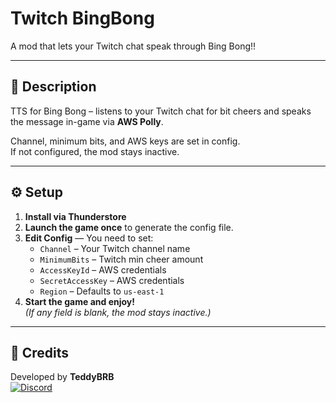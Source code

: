 # Twitch BingBong

A mod that lets your Twitch chat speak through Bing Bong!!

---

## 📜 Description

TTS for Bing Bong – listens to your Twitch chat for bit cheers and speaks the message in-game via **AWS Polly**.

Channel, minimum bits, and AWS keys are set in config.  
If not configured, the mod stays inactive.

---

## ⚙️ Setup

1. **Install via Thunderstore**
2. **Launch the game once** to generate the config file.
3. **Edit Config** — You need to set:
   - `Channel` – Your Twitch channel name
   - `MinimumBits` – Twitch min cheer amount
   - `AccessKeyId` – AWS credentials
   - `SecretAccessKey` – AWS credentials
   - `Region` – Defaults to `us-east-1`
4. **Start the game and enjoy!**  
   _(If any field is blank, the mod stays inactive.)_

---

## 👤 Credits

Developed by **TeddyBRB**  
[![Discord](https://img.shields.io/badge/Join%20Discord-5865F2?logo=discord&logoColor=fff)](https://discord.gg/suqxbDbKcT)
